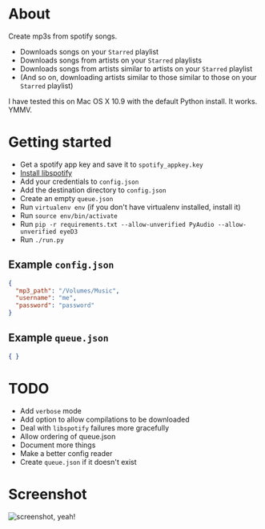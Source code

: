 # About

Create mp3s from spotify songs.

* Downloads songs on your `Starred` playlist
* Downloads songs from artists on your `Starred` playlists
* Downloads songs from artists similar to artists on your `Starred` playlist
* (And so on, downloading artists similar to those similar to those on your
  `Starred` playlist)

I have tested this on Mac OS X 10.9 with the default Python install. It works.
YMMV.


# Getting started

* Get a spotify app key and save it to `spotify_appkey.key`
* [Install libspotify](https://developer.spotify.com/technologies/libspotify/#libspotify-downloads)
* Add your credentials to `config.json`
* Add the destination directory to `config.json`
* Create an empty `queue.json`
* Run `virtualenv env` (if you don't have virtualenv installed, install it)
* Run `source env/bin/activate`
* Run `pip -r requirements.txt --allow-unverified PyAudio --allow-unverified
  eyeD3`
* Run `./run.py`

## Example `config.json`

```json
{
  "mp3_path": "/Volumes/Music",
  "username": "me",
  "password": "password"
}
```

## Example `queue.json`

```json
{ }
```


# TODO

* Add `verbose` mode
* Add option to allow compilations to be downloaded
* Deal with `libspotify` failures more gracefully
* Allow ordering of queue.json
* Document more things
* Make a better config reader
* Create `queue.json` if it doesn't exist


# Screenshot

![screenshot, yeah!](https://raw.github.com/lovek323/spotify-ripper/master/screen.png)
